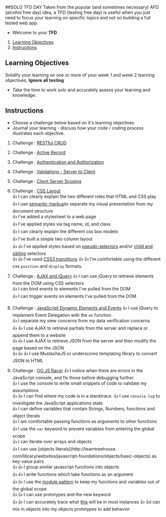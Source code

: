 ##SOLO TFD DAY
Taken from the popular (and sometimes necessary) AFD (alcohol free day) idea, a TFD (testing free day) is useful when you just need to focus your learning on specific topics and not on building a full tested web app.

* Welcome to your **TFD**

1. [Learning Objectives](#learning-objectives)
1. [Instructions](#instructions)



## Learning Objectives
Solidify your learning on one or more of your week 1 and week 2 learning objectives.  **Ignore all testing**
* Take the time to work solo and accurately assess your learning and knowledge. 

## Instructions
* Choose a challenge below based on it's learning objectives. 
* Journal your learning - discuss how your code / coding process illustrates each objective.

1. Challenge : [RESTful CRUD](http://socrates.devbootcamp.com/challenges/395)

1. Challenge : [Active Record](http://socrates.devbootcamp.com/challenges/390)
1. Challenge : [Authentication and Authorization](http://socrates.devbootcamp.com/challenges/391)
1. Challenge : [Validations - Server to Client](http://socrates.devbootcamp.com/challenges/398)
1. Challenge : [Client Server Scoping](http://socrates.devbootcamp.com/challenges/399)
1. Challenge : [CSS Layout](http://socrates.devbootcamp.com/challenges/392)  
  :+1: I can clearly explain the two different roles that HTML and CSS play
  :+1: I use [semantic markup](http://www.webstyleguide.com/wsg3/5-site-structure/2-semantic-markup.html)to separate my visual presentation from my document structure  
  :+1: I've added a stylesheet to a web page  
  :+1: I've applied styles via tag name, id, and class  
  :+1: I can clearly explain the different css box models  
  :+1: I've built a simple two column layout  
  :+1: :+1: I've applied styles based on
  [pseudo-selectors](http://css-tricks.com/pseudo-class-selectors/) and/or
  [child and sibling](http://css-tricks.com/child-and-sibling-selectors/)
   selectors  
  :+1: :+1:  I've used [CSS3 transitions](http://net.tutsplus.com/tutorials/html-css-techniques/css-fundametals-css-3-transitions/)
  :+1: :+1: I'm comfortable using the different css `position` and `display` formats.  
1. Challenge : [AJAX and jQuery](http://socrates.devbootcamp.com/challenges/400)
  :+1: I can use jQuery to retrieve elements from the DOM using CSS selectors  
  :+1: I can bind events to elements I've pulled from the DOM  
  :+1: I can trigger events on elements I've pulled from the DOM  
1. Challenge : [JavaScript Dynamic Elements and Events](http://socrates.devbootcamp.com/challenges/395)
  :+1: I use jQuery to implement Event Delegation with the `on` function  
  :+1: I separate my view concerns from my data verification concerns  
  :+1: :+1: I use AJAX to retrieve partials from the server and replace or append
   them to a website  
  :+1: :+1: I use AJAX to retrieve JSON from the server and then modify the page based on the JSON  
  :+1: :+1: :+1: I use MustacheJS or underscores templating library to convert JSON to HTML  
1. Challenge : [OO JS Racer](http://socrates.devbootcamp.com/challenges/297)
  :+1: I notice when there are errors in the JavaScript console, and fix those before debugging further.  
  :+1: I use the console to write small snippets of code to validate my assumptions  
  :+1: :+1: I can find where my code is in a stacktrace.
  :+1: I use `console.log` to investigate the JavaScript applications state  
  :+1: I can define variables that contain Strings, Numbers, functions and object literals  
  :+1: I am comfortable passing functions as arguments to other functions  
  :+1: I use the `var` keyword to prevent variables from entering the global scope  
  :+1: I can iterate over arrays and objects  
  :+1: I can use [objects literals](http://teamtreehouse.  com/library/websites/javascript-foundations/objects/basic-objects) as key-value pairs  
  :+1: :+1: I group similar javascript functions into objects  
  :+1: :+1: I write functions which take functions as an argument  
  :+1: :+1: I use the [module pattern](http://www.adequatelygood.com/JavaScript-Module-Pattern-In-Depth.html) to keep my functions and variables out of the global scope  
  :+1: :+1: I can use prototypes and the new keyword  
  :+1: :+1: I can accurately trace what [this](http://trephine.org/t/index.php?title=Understanding_JavaScript%27s_this_keyword) will be in most instances
  :+1: :+1:I can mix in objects into my objects prototypes to add behavior







